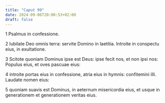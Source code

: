 ```yaml
---
title: "Caput 99"
date: 2024-09-06T20:00:53+02:00
draft: false
---
```



1 Psalmus in confessione.

2 Iubilate Deo omnis terra: servite Domino in laetitia. Introite in conspectu eius, in exultatione.

3 Scitote quoniam Dominus ipse est Deus: ipse fecit nos, et non ipsi nos: Populus eius, et oves pascuae eius:

4 introite portas eius in confessione, atria eius in hymnis: confitemini illi. Laudate nomen eius:

5 quoniam suavis est Dominus, in aeternum misericordia eius, et usque in generationem et generationem veritas eius.

